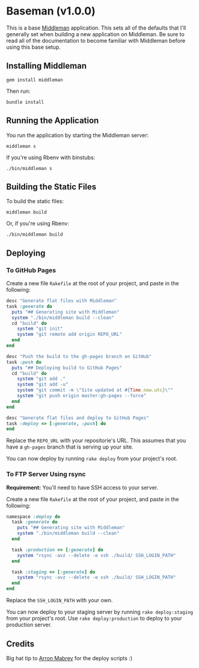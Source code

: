 # Baseman (v1.0.0)

This is a base [Middleman](http://middlemanapp.com/) application. This
sets all of the defaults that I'll generally set when building a new
application on Middleman. Be sure to read all of the documentation to
become familiar with Middleman before using this base setup.

## Installing Middleman

```shell
gem install middleman
```

Then run:

```shell
bundle install
```

## Running the Application

You run the application by starting the Middleman server:

```shell
middleman s
```

If you're using Rbenv with binstubs:

```shell
./bin/middleman s
```

## Building the Static Files

To build the static files:

```shell
middleman build
```

Or, if you're using Rbenv:

```shell
./bin/middleman build
```

## Deploying

### To GitHub Pages

Create a new file `Rakefile` at the root of your project, and paste
in the following:

```ruby
desc "Generate flat files with Middleman"
task :generate do
  puts "## Generating site with Middleman"
  system "./bin/middleman build --clean"
  cd "build" do
    system "git init"
    system "git remote add origin REPO_URL"
  end
end

desc "Push the build to the gh-pages branch on GitHub"
task :push do
  puts "## Deploying build to GitHub Pages"
  cd "build" do
    system "git add ."
    system "git add -u"
    system "git commit -m \"Site updated at #{Time.now.utc}\""
    system "git push origin master:gh-pages --force"
  end
end

desc "Generate flat files and deploy to GitHub Pages"
task :deploy => [:generate, :push] do
end
```

Replace the `REPO_URL` with your repositorie's URL. This assumes that
you have a `gh-pages` branch that is serving up your site.

You can now deploy by running `rake deploy` from your project's root.

### To FTP Server Using rsync

**Requirement:** You'll need to have SSH access to your server.

Create a new file `Rakefile` at the root of your project, and paste
in the following:

```ruby
namespace :deploy do
  task :generate do
    puts "## Generating site with Middleman"
    system "./bin/middleman build --clean"
  end

  task :production => [:generate] do
    system "rsync -avz --delete -e ssh ./build/ SSH_LOGIN_PATH"
  end

  task :staging => [:generate] do
    system "rsync -avz --delete -e ssh ./build/ SSH_LOGIN_PATH"
  end
end
```

Replace the `SSH_LOGIN_PATH` with your own.


You can now deploy to your staging server by running `rake deploy:staging`
from your project's root. Use `rake deploy:production` to deploy to your
production server.

## Credits

Big hat tip to [Arron Mabrey](https://github.com/arronmabrey) for the
deploy scripts :)
